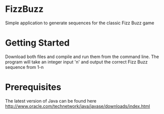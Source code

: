 # FizzBuzz
Simple application to generate sequences for the classic Fizz Buzz game

# Getting Started
Download both files and compile and run them from the command line. The program will take an integer input 'n' and output the correct Fizz Buzz sequence from 1-n

# Prerequisites
The latest version of Java can be found here http://www.oracle.com/technetwork/java/javase/downloads/index.html
